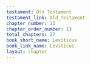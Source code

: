 ```yaml
---
testament: Old Testament
testament_link: Old_Testament
chapter_number: 13
chapter_order_number: 13
total_chapters: 27
book_short_name: Leviticus
book_link_name: Leviticus
layout: chapter
---
```


